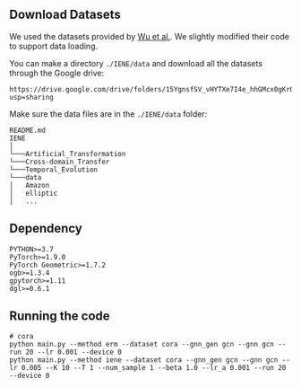 ## Download Datasets
We used the datasets provided by [Wu et al.](https://github.com/qitianwu/GraphOOD-EERM). We slightly modified their code to support data loading. 

You can make a directory `./IENE/data` and download all the datasets through the Google drive:
```
https://drive.google.com/drive/folders/15YgnsfSV_vHYTXe7I4e_hhGMcx0gKrO8?usp=sharing
```
Make sure the data files are in the `./IENE/data` folder:
```
README.md
IENE
│
└───Artificial_Transformation
└───Cross-domain_Transfer
└───Temporal_Evolution
└───data   
│   Amazon
│   elliptic
│   ...
```
## Dependency
```
PYTHON>=3.7
PyTorch>=1.9.0
PyTorch Geometric>=1.7.2
ogb>=1.3.4
gpytorch>=1.11
dgl>=0.6.1
```
## Running the code
```shell
# cora
python main.py --method erm --dataset cora --gnn_gen gcn --gnn gcn --run 20 --lr 0.001 --device 0
python main.py --method iene --dataset cora --gnn_gen gcn --gnn gcn --lr 0.005 --K 10 --T 1 --num_sample 1 --beta 1.0 --lr_a 0.001 --run 20 --device 0
```
